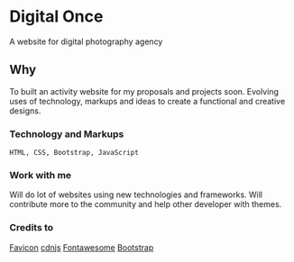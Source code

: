 # Digital Once
A website for digital photography agency

## Why
To built an activity website for my proposals and projects soon.
Evolving uses of technology, markups and ideas to create a functional and creative designs.

### Technology and Markups
```
HTML, CSS, Bootstrap, JavaScript
```

### Work with me
Will do lot of websites using new technologies and frameworks.
Will contribute more to the community and help other developer with themes.

### Credits to

[Favicon](https://www.flaticon.com/)
[cdnjs](https://cdnjs.com/)
[Fontawesome](https://fontawesome.com)
[Bootstrap](https://getbootstrap.com)
